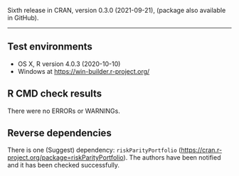 Sixth release in CRAN, version 0.3.0 (2021-09-21), (package also available in GitHub).

---

## Test environments
* OS X, R version 4.0.3 (2020-10-10)
* Windows at https://win-builder.r-project.org/

## R CMD check results

There were no ERRORs or WARNINGs.

## Reverse dependencies

There is one (Suggest) dependency: `riskParityPortfolio` (https://cran.r-project.org/package=riskParityPortfolio).
The authors have been notified and it has been checked successfully.

